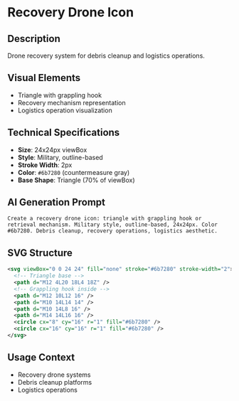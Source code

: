 # Recovery Drone Icon

## Description

Drone recovery system for debris cleanup and logistics operations.

## Visual Elements

- Triangle with grappling hook
- Recovery mechanism representation
- Logistics operation visualization

## Technical Specifications

- **Size**: 24x24px viewBox
- **Style**: Military, outline-based
- **Stroke Width**: 2px
- **Color**: `#6b7280` (countermeasure gray)
- **Base Shape**: Triangle (70% of viewBox)

## AI Generation Prompt

```
Create a recovery drone icon: triangle with grappling hook or retrieval mechanism. Military style, outline-based, 24x24px. Color #6b7280. Debris cleanup, recovery operations, logistics aesthetic.
```

## SVG Structure

```svg
<svg viewBox="0 0 24 24" fill="none" stroke="#6b7280" stroke-width="2">
  <!-- Triangle base -->
  <path d="M12 4L20 18L4 18Z" />
  <!-- Grappling hook inside -->
  <path d="M12 10L12 16" />
  <path d="M10 14L14 14" />
  <path d="M10 14L8 16" />
  <path d="M14 14L16 16" />
  <circle cx="8" cy="16" r="1" fill="#6b7280" />
  <circle cx="16" cy="16" r="1" fill="#6b7280" />
</svg>
```

## Usage Context

- Recovery drone systems
- Debris cleanup platforms
- Logistics operations
